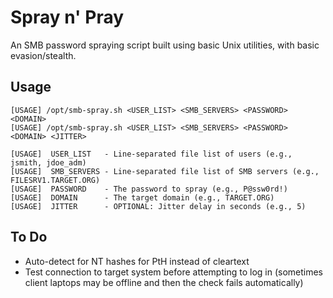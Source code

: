 # Spray n' Pray
An SMB password spraying script built using basic Unix utilities, with basic evasion/stealth.

## Usage
```
[USAGE] /opt/smb-spray.sh <USER_LIST> <SMB_SERVERS> <PASSWORD> <DOMAIN>
[USAGE] /opt/smb-spray.sh <USER_LIST> <SMB_SERVERS> <PASSWORD> <DOMAIN> <JITTER>

[USAGE]  USER_LIST   - Line-separated file list of users (e.g., jsmith, jdoe_adm)
[USAGE]  SMB_SERVERS - Line-separated file list of SMB servers (e.g., FILESRV1.TARGET.ORG)
[USAGE]  PASSWORD    - The password to spray (e.g., P@ssw0rd!)
[USAGE]  DOMAIN      - The target domain (e.g., TARGET.ORG)
[USAGE]  JITTER      - OPTIONAL: Jitter delay in seconds (e.g., 5)
```

## To Do
- Auto-detect for NT hashes for PtH instead of cleartext
- Test connection to target system before attempting to log in (sometimes client laptops may be offline and then the check fails automatically)
